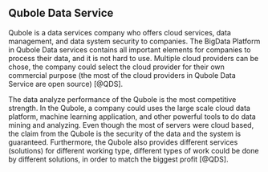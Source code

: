 Qubole Data Service
-------------------

Qubole is a data services company who offers cloud services, data
management, and data system security to companies. The BigData Platform
in Qubole Data services contains all important elements for companies to
process their data, and it is not hard to use. Multiple cloud providers
can be chose, the company could select the cloud provider for their own
commercial purpose (the most of the cloud providers in Qubole Data
Service are open source) [@QDS].

The data analyze performance of the Qubole is the most competitive
strength. In the Qubole, a company could uses the large scale cloud data
platform, machine learning application, and other powerful tools to do
data mining and analyzing. Even though the most of servers were cloud
based, the claim from the Qubole is the security of the data and the
system is guaranteed. Furthermore, the Qubole also provides different
services (solutions) for different working type, different types of work
could be done by different solutions, in order to match the biggest
profit [@QDS].
